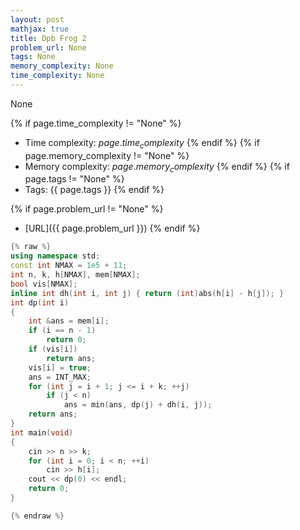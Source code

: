 ```yaml
---
layout: post
mathjax: true
title: Dpb Frog 2
problem_url: None
tags: None
memory_complexity: None
time_complexity: None
---
```


None


{% if page.time_complexity != "None" %}
- Time complexity: ${{ page.time_complexity }}$
{% endif %}
{% if page.memory_complexity != "None" %}
- Memory complexity: ${{ page.memory_complexity }}$
{% endif %}
{% if page.tags != "None" %}
- Tags: {{ page.tags }}
{% endif %}

{% if page.problem_url != "None" %}
- [URL]({{ page.problem_url }})
{% endif %}

```cpp
{% raw %}
using namespace std;
const int NMAX = 1e5 + 11;
int n, k, h[NMAX], mem[NMAX];
bool vis[NMAX];
inline int dh(int i, int j) { return (int)abs(h[i] - h[j]); }
int dp(int i)
{
    int &ans = mem[i];
    if (i == n - 1)
        return 0;
    if (vis[i])
        return ans;
    vis[i] = true;
    ans = INT_MAX;
    for (int j = i + 1; j <= i + k; ++j)
        if (j < n)
            ans = min(ans, dp(j) + dh(i, j));
    return ans;
}
int main(void)
{
    cin >> n >> k;
    for (int i = 0; i < n; ++i)
        cin >> h[i];
    cout << dp(0) << endl;
    return 0;
}

{% endraw %}
```
